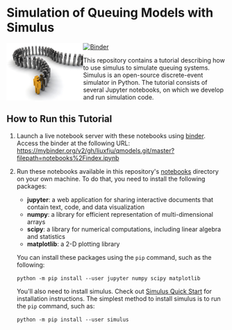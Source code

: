# Simulation of Queuing Models with Simulus

<img src="notebooks/figs/queue.jpg" align="left" width="35%" alt="queue">

[![Binder](https://mybinder.org/badge_logo.svg)](https://mybinder.org/v2/gh/liuxfiu/qmodels.git/master?filepath=notebooks%2Findex.ipynb)

This repository contains a tutorial describing how to use simulus to simulate queuing systems. Simulus is an open-source discrete-event simulator in Python. The tutorial consists of several Jupyter notebooks, on which we develop and run simulation code.

## How to Run this Tutorial

1. Launch a live notebook server with these notebooks using [binder](https://beta.mybinder.org/). Access the binder at the following URL: https://mybinder.org/v2/gh/liuxfiu/qmodels.git/master?filepath=notebooks%2Findex.ipynb

2. Run these notebooks available in this repository's [notebooks](notebooks) directory on your own machine. To do that, you need to install the following packages:
   * **jupyter**: a web application for sharing interactive documents that contain text, code, and data visualization
   * **numpy**: a library for efficient representation of multi-dimensional arrays
   * **scipy**: a library for numerical computations, including linear algebra and statistics
   * **matplotlib**: a 2-D plotting library

   You can install these packages using the `pip` command, such as the following:

   ```
   python -m pip install --user jupyter numpy scipy matplotlib
   ```

   You'll also need to install simulus. Check out [Simulus Quick Start](https://simulus.readthedocs.io/en/latest/readme.html) for installation instructions. The simplest method to install simulus is to run the `pip` command, such as:

   ```
   python -m pip install --user simulus
   ```
